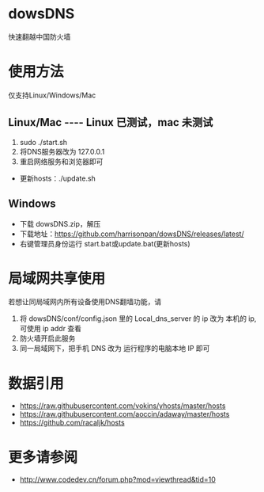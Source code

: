
# dowsDNS

快速翻越中国防火墙

# 使用方法

仅支持Linux/Windows/Mac

## Linux/Mac ---- Linux 已测试，mac 未测试
1. sudo ./start.sh 
2. 将DNS服务器改为 127.0.0.1
3. 重启网络服务和浏览器即可

* 更新hosts：./update.sh

## Windows

* 下载 dowsDNS.zip，解压
* 下载地址：https://github.com/harrisonpan/dowsDNS/releases/latest/
* 右键管理员身份运行 start.bat或update.bat(更新hosts)


# 局域网共享使用

若想让同局域网内所有设备使用DNS翻墙功能，请

1. 将 dowsDNS/conf/config.json 里的 Local_dns_server 的 ip 改为 本机的 ip, 可使用 ip addr 查看
2. 防火墙开启此服务
3. 同一局域网下，把手机 DNS 改为 运行程序的电脑本地 IP 即可

# 数据引用

  * https://raw.githubusercontent.com/vokins/yhosts/master/hosts
  * https://raw.githubusercontent.com/aoccin/adaway/master/hosts
  * https://github.com/racaljk/hosts


# 更多请参阅

  * http://www.codedev.cn/forum.php?mod=viewthread&tid=10
